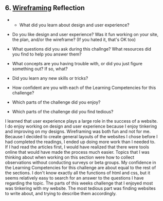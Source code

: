 ## 6. [Wireframing](6_wireframing/readme.md) Reflection

* * What did you learn about design and user experience? 
* Do you like design and user experience? Was it fun working on your site, the plan, and/or the wireframe? (If you hated it, that's OK too)

* What questions did you ask during this challnge? What resources did you find to help you answer them?  
* What concepts are you having trouble with, or did you just figure something out? If so, what?  
* Did you learn any new skills or tricks?
* How confident are you with each of the Learning Competencies for this challenge? 
* Which parts of the challenge did you enjoy?
* Which parts of the challenge did you find tedious?

I learned that user experience plays a large role in the success of a website. I do enjoy working on design and user experience because I enjoy tinkering and improving on my designs. Wireframing was both fun and not for me. Because I decided to create general layouts of the websites I chose before I had completed the readings, I ended up doing more work than I needed to. If I had read the articles first, I would have realized that there were tools online that would have made the process much easier.
Topics that I was thinking about when working on this section were how to collect observations without conducting surveys or beta groups. My confidence in the Learning Competencies for this challenge are about equal to the rest of the sections. I don't know exactly all the functions of html and css, but it seems relatively easy to search for an answer to the questions I have regarding the topic. The parts of this weeks challenge that I enjoyed most was tinkering with my website. The most tedious part was finding websites to write about, and trying to describe them accordingly.